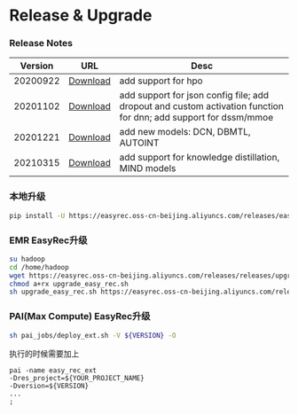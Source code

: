 # Release & Upgrade

### Release Notes

| **Version** | **URL**                                                                                                  | **Desc**                                                                                                        |
| ----------- | -------------------------------------------------------------------------------------------------------- | --------------------------------------------------------------------------------------------------------------- |
| 20200922    | [Download](https://easyrec.oss-cn-beijing.aliyuncs.com/releases/easy_rec-20200922-py2.py3-none-any.whl)  | add support for hpo                                                                                             |
| 20201102    | [Download](https://easyrec.oss-cn-beijing.aliyuncs.com/releases/easy_rec-20201102-py2.py3-none-any.whl)  | add support for json config file; add dropout and custom activation function for dnn; add support for dssm/mmoe |
| 20201221    | [Download](https://easyrec.oss-cn-beijing.aliyuncs.com/releases/easy_rec-0.1.0-py2.py3-none-any.whl)     | add new models: DCN, DBMTL, AUTOINT                                                                             |
| 20210315    | [Download](https://easyrec.oss-cn-beijing.aliyuncs.com/release/whls/easy_rec-0.1.3-py2.py3-none-any.whl) | add support for knowledge distillation, MIND models                                                             |

### 本地升级

```bash
pip install -U https://easyrec.oss-cn-beijing.aliyuncs.com/releases/easy_rec-0.1.0-py2.py3-none-any.whl
```

### EMR EasyRec升级

```bash
su hadoop
cd /home/hadoop
wget https://easyrec.oss-cn-beijing.aliyuncs.com/releases/releases/upgrade_easy_rec.sh -O upgrade_easy_rec.sh
chmod a+rx upgrade_easy_rec.sh
sh upgrade_easy_rec.sh https://easyrec.oss-cn-beijing.aliyuncs.com/releases/easy_rec-0.1.0-py2.py3-none-any.whl
```

### PAI(Max Compute) EasyRec升级

```bash
sh pai_jobs/deploy_ext.sh -V ${VERSION} -O
```

执行的时候需要加上

```
pai -name easy_rec_ext
-Dres_project=${YOUR_PROJECT_NAME}
-Dversion=${VERSION}
...
;
```
